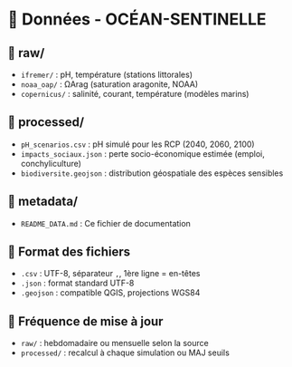 # 📁 Données - OCÉAN-SENTINELLE

## 🔹 raw/

- `ifremer/` : pH, température (stations littorales)
- `noaa_oap/` : ΩArag (saturation aragonite, NOAA)
- `copernicus/` : salinité, courant, température (modèles marins)

## 🔹 processed/

- `pH_scenarios.csv` : pH simulé pour les RCP (2040, 2060, 2100)
- `impacts_sociaux.json` : perte socio-économique estimée (emploi, conchyliculture)
- `biodiversite.geojson` : distribution géospatiale des espèces sensibles

## 🔹 metadata/

- `README_DATA.md` : Ce fichier de documentation

## 🧪 Format des fichiers

- `.csv` : UTF-8, séparateur `,`, 1ère ligne = en-têtes
- `.json` : format standard UTF-8
- `.geojson` : compatible QGIS, projections WGS84

## 🔁 Fréquence de mise à jour

- `raw/` : hebdomadaire ou mensuelle selon la source
- `processed/` : recalcul à chaque simulation ou MAJ seuils
